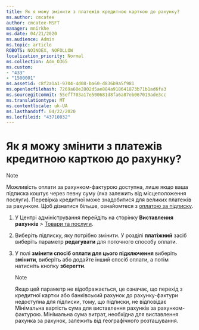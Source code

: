 ```yaml
---
title: Як я можу змінити з платежів кредитною карткою до рахунку?
ms.author: cmcatee
author: cmcatee-MSFT
manager: mnirkhe
ms.date: 04/21/2020
ms.audience: Admin
ms.topic: article
ROBOTS: NOINDEX, NOFOLLOW
localization_priority: Normal
ms.collection: Adm_O365
ms.custom:
- "433"
- "1500001"
ms.assetid: c8f2a1a1-9704-4d08-ba60-d836b9a5f981
ms.openlocfilehash: 7269a60e2802d5ae884a918641873b71b1ad6fa3
ms.sourcegitcommit: 55eff703a17e500681d8fa6a87eb067019ade3cc
ms.translationtype: MT
ms.contentlocale: uk-UA
ms.lasthandoff: 04/22/2020
ms.locfileid: "43710032"
---
```

# <a name="how-do-i-change-from-credit-card-payments-to-invoice"></a>Як я можу змінити з платежів кредитною карткою до рахунку?

> [!NOTE]
> Можливість оплати за рахунком-фактурою доступна, лише якщо ваша підписка коштує через певну суму (яка залежить від місцеположення послуги). Перевірка кредитної може знадобитися для великих платежів за рахунком. Щоб дізнатися більше, ознайомтеся з [оплатою за підписку](https://docs.microsoft.com/office365/admin/subscriptions-and-billing/pay-for-your-subscription).
  
1. У Центрі адміністрування перейдіть на сторінку **Виставлення рахунків** \> [Товари та послуги](https://go.microsoft.com/fwlink/p/?linkid=842054).

2. Виберіть підписку, яку потрібно змінити. У розділі **платіжний** засіб виберіть параметр **редагувати** для поточного способу оплати.

3. У полі **змінити спосіб оплати для цього підключення** виберіть **змінити**, виберіть або додайте інший спосіб оплати, а потім натисніть кнопку **зберегти**.

   > [!NOTE]
   > Якщо цей параметр не відображається, це означає, що перехід з кредитної картки або банківський рахунок до рахунку-фактури недоступна для підписки, тому, що підписки, не відповідає Мінімальна вартість сума для виставлення рахунків за рахунком-фактурою. Мінімальна сума витрат, необхідна для виставлення рахунка за рахунок, залежить від географічного розташування.
  
